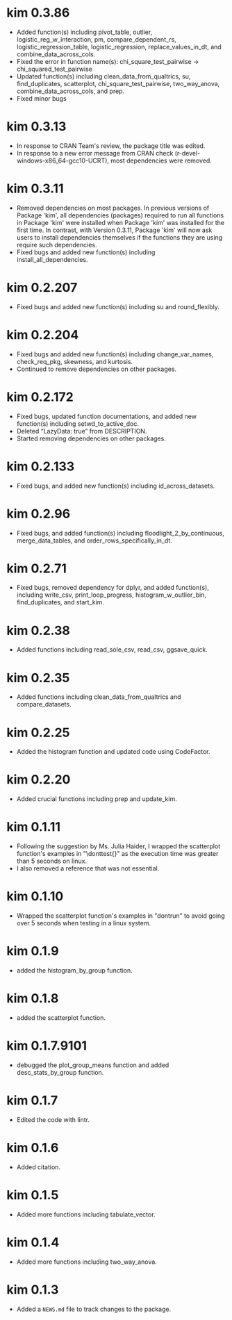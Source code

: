 # kim 0.3.86
* Added function(s) including pivot_table, outlier, 
logistic_reg_w_interaction, pm, compare_dependent_rs,
logistic_regression_table, logistic_regression, replace_values_in_dt,
and combine_data_across_cols.
* Fixed the error in function name(s): 
chi_square_test_pairwise -> chi_squared_test_pairwise
* Updated function(s) including clean_data_from_qualtrics,
su, find_duplicates, scatterplot, chi_square_test_pairwise, 
two_way_anova, combine_data_across_cols, and prep.
* Fixed minor bugs

# kim 0.3.13
* In response to CRAN Team's review, the package title was edited.
* In response to a new error message from CRAN check 
(r-devel-windows-x86_64-gcc10-UCRT), most dependencies were removed.

# kim 0.3.11
* Removed dependencies on most packages. In previous versions of 
Package 'kim', all dependencies (packages) required to run all functions
in Package 'kim' were installed when Package 'kim' was installed for the 
first time. In contrast, with Version 0.3.11, Package 'kim' will now ask 
users to install dependencies themselves if the functions they are using 
require such dependencies.
* Fixed bugs and added new function(s) including install_all_dependencies.

# kim 0.2.207
* Fixed bugs and added new function(s) including su and round_flexibly.

# kim 0.2.204
* Fixed bugs and added new function(s) including change_var_names, 
check_req_pkg, skewness, and kurtosis.
* Continued to remove dependencies on other packages.

# kim 0.2.172
* Fixed bugs, updated function documentations, and added new function(s) 
including setwd_to_active_doc.
* Deleted “LazyData: true” from DESCRIPTION.
* Started removing dependencies on other packages.

# kim 0.2.133
* Fixed bugs, and added new function(s) including id_across_datasets.

# kim 0.2.96
* Fixed bugs, and added function(s) including floodlight_2_by_continuous,
merge_data_tables, and order_rows_specifically_in_dt.

# kim 0.2.71
* Fixed bugs, removed dependency for dplyr, and added 
function(s), including write_csv, print_loop_progress, 
histogram_w_outlier_bin, find_duplicates, and start_kim.

# kim 0.2.38
* Added functions including read_sole_csv, read_csv, ggsave_quick.

# kim 0.2.35
* Added functions including clean_data_from_qualtrics and compare_datasets.

# kim 0.2.25
* Added the histogram function and updated code using CodeFactor.

# kim 0.2.20
* Added crucial functions including prep and update_kim.

# kim 0.1.11
* Following the suggestion by Ms. Julia Haider, I wrapped the scatterplot
function's examples in "\donttest{}" as the execution time was greater 
than 5 seconds on linux.
* I also removed a reference that was not essential.

# kim 0.1.10
* Wrapped the scatterplot function's examples in "dontrun" to avoid going over
5 seconds when testing in a linux system.

# kim 0.1.9
* added the histogram_by_group function.

# kim 0.1.8
* added the scatterplot function.

# kim 0.1.7.9101
* debugged the plot_group_means function and added 
desc_stats_by_group function.

# kim 0.1.7
* Edited the code with lintr.

# kim 0.1.6
* Added citation.

# kim 0.1.5
* Added more functions including tabulate_vector.

# kim 0.1.4
* Added more functions including two_way_anova.

# kim 0.1.3
* Added a `NEWS.md` file to track changes to the package.
